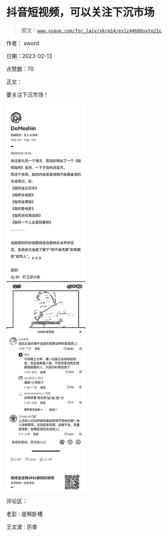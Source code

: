 # 抖音短视频，可以关注下沉市场

> 原文：[`www.yuque.com/for_lazy/xkrm14/ex1z44660uyte21c`](https://www.yuque.com/for_lazy/xkrm14/ex1z44660uyte21c)

作者： sword

日期：2023-02-13

点赞数：70

正文：

要关注下沉市场！

![](img/39b4ad5d70ad97db3214534abc7cad1e.png)

评论区：

老彭 : 是啊卧槽

王文波 : 厉害

